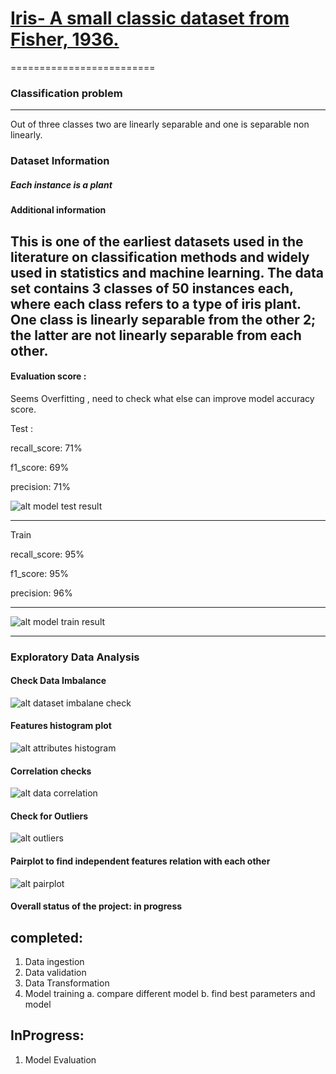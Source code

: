 <!-- @format -->

# [Iris- A small classic dataset from Fisher, 1936.](https://archive.ics.uci.edu/dataset/53/iris)

=========================

### Classification problem

---

Out of three classes two are linearly separable and one is separable non linearly.

### Dataset Information

##### Each instance is a plant

#### Additional information

## This is one of the earliest datasets used in the literature on classification methods and widely used in statistics and machine learning. The data set contains 3 classes of 50 instances each, where each class refers to a type of iris plant. One class is linearly separable from the other 2; the latter are not linearly separable from each other.

#### Evaluation score :

Seems Overfitting , need to check what else can improve model accuracy score.

Test :

recall_score: 71%

f1_score: 69%

precision: 71%

![alt model test result](https://github.com/brajeshkumar1989/IrisDataPrediction/blob/main/images/Test_result.PNG)

<hr/>

Train

recall_score: 95%

f1_score: 95%

precision: 96%

<hr/>

![alt model train result](https://github.com/brajeshkumar1989/IrisDataPrediction/blob/main/images/Train_result.PNG)

<hr/>

### Exploratory Data Analysis

#### Check Data Imbalance

![alt dataset imbalane check](https://github.com/brajeshkumar1989/IrisDataPrediction/blob/main/images/class_count_check_data_imbalance.png)

#### Features histogram plot

![alt attributes histogram](https://github.com/brajeshkumar1989/IrisDataPrediction/blob/main/images/attribute_histogram_plots.png)

#### Correlation checks

![alt data correlation](https://github.com/brajeshkumar1989/IrisDataPrediction/blob/main/images/features_correlation.png)

#### Check for Outliers

![alt outliers](https://github.com/brajeshkumar1989/IrisDataPrediction/blob/main/images/check_for_outliers.png)

#### Pairplot to find independent features relation with each other

![alt pairplot](https://github.com/brajeshkumar1989/IrisDataPrediction/blob/main/images/compare_features.png)

#### Overall status of the project: in progress

## completed:

1. Data ingestion
2. Data validation
3. Data Transformation
4. Model training
   a. compare different model
   b. find best parameters and model

## InProgress:

1. Model Evaluation
